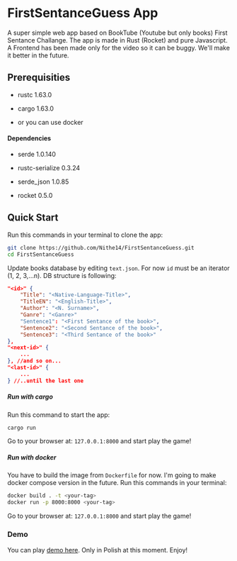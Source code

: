 # FirstSentanceGuess App

A super simple web app based on BookTube (Youtube but only books) First Sentance Challange. The app is made in Rust (Rocket) and pure Javascript. A Frontend has been made only for the video so it can be buggy. We'll make it better in the future. 

## Prerequisities

- rustc 1.63.0

- cargo 1.63.0

- or you can use docker

#### Dependencies

- serde 1.0.140

- rustc-serialize 0.3.24

- serde_json 1.0.85

- rocket 0.5.0

## Quick Start

Run this commands in your terminal to clone the app:

```bash
git clone https://github.com/Nithe14/FirstSentanceGuess.git
cd FirstSentanceGuess
```

Update books database by editing `text.json`. For now `id` must be an iterator (1, 2, 3,...n). DB structure is following:

```json
"<id>" {
    "Title": "<Native-Language-Title>",
    "TitleEN": "<English-Title>",
    "Author": "<N. Surname>",
    "Ganre": "<Ganre>"
    "Sentence1": "<First Sentance of the book>",
    "Sentence2": "<Second Sentance of the book>",
    "Sentence3": "<Third Sentance of the book>"
},
"<next-id>" {
    ...
}, //and so on...
"<last-id>" {
    ...
} //..until the last one
```

##### Run with cargo

Run this command to start the app:

```bash
cargo run
```

Go to your browser at: `127.0.0.1:8000`  and start play the game!

##### Run with docker

You have to build the image from `Dockerfile` for now. I'm going to make docker compose version in the future. Run this commands in your terminal:

```bash
docker build . -t <your-tag>
docker run -p 8000:8000 <your-tag>
```

Go to your browser at: `127.0.0.1:8000` and start play the game!

### Demo

You can play [demo here](https://firstsentenceg-prod-dnote-n8ubwl.mo6.mogenius.io/). Only in Polish at this moment. Enjoy!
